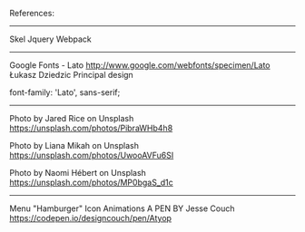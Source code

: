 References:

-------------------------
 
Skel
Jquery
Webpack

-------------------------
 
Google Fonts - Lato
http://www.google.com/webfonts/specimen/Lato
Łukasz Dziedzic
Principal design

<link href="https://fonts.googleapis.com/css?family=Lato:100,400,900" rel="stylesheet">
font-family: 'Lato', sans-serif;

-------------------------
 
Photo by Jared Rice on Unsplash
https://unsplash.com/photos/PibraWHb4h8

Photo by Liana Mikah on Unsplash
https://unsplash.com/photos/UwooAVFu6SI

Photo by Naomi Hébert on Unsplash
https://unsplash.com/photos/MP0bgaS_d1c

-------------------------
 
Menu "Hamburger" Icon Animations
A PEN BY Jesse Couch
https://codepen.io/designcouch/pen/Atyop